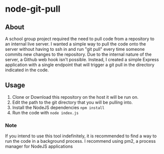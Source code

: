 # node-git-pull

## About
A school group project required the need to pull code from a repository to an internal live server. I wanted a simple way to pull the code onto the server without having to ssh in and run "git pull" every time someone commits new changes to the repository. Due to the internal nature of the server, a Github web hook isn't possible. Instead, I created a simple Express application with a single endpoint that will trigger a git pull in the directory indicated in the code.

## Usage
1. Clone or Download this repository on the host it will be run on.
2. Edit the path to the git directory that you will be pulling into.
3. Install the NodeJS dependencies ``` npm install ```
4. Run the code with ``` node index.js ```

### Note
If you intend to use this tool indefinitely, it is recommended to find a way to run the code in a background process. I recommend using pm2, a process manager for NodeJS applications
